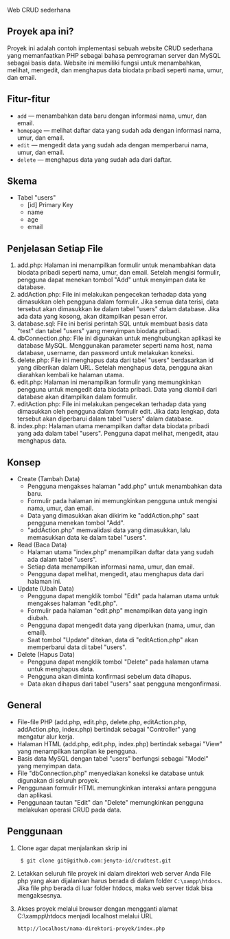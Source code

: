 Web CRUD sederhana

## Proyek apa ini?
Proyek ini adalah contoh implementasi sebuah website CRUD sederhana yang memanfaatkan PHP sebagai bahasa pemrograman server dan MySQL sebagai basis data. Website ini memiliki fungsi untuk menambahkan, melihat, mengedit, dan menghapus data biodata pribadi seperti nama, umur, dan email.

## Fitur-fitur
- `add` &mdash; menambahkan data baru dengan informasi nama, umur, dan email.
- `homepage` &mdash; melihat daftar data yang sudah ada dengan informasi nama, umur, dan email.
- `edit` &mdash; mengedit data yang sudah ada dengan memperbarui nama, umur, dan email.
- `delete` &mdash; menghapus data yang sudah ada dari daftar.

## Skema
- Tabel "users"
  - [id] Primary Key
  - name
  - age
  - email

## Penjelasan Setiap File
1. add.php: Halaman ini menampilkan formulir untuk menambahkan data biodata pribadi seperti nama, umur, dan email. Setelah mengisi formulir, pengguna dapat menekan tombol "Add" untuk menyimpan data ke database.
1. addAction.php: File ini melakukan pengecekan terhadap data yang dimasukkan oleh pengguna dalam formulir. Jika semua data terisi, data tersebut akan dimasukkan ke dalam tabel "users" dalam database. Jika ada data yang kosong, akan ditampilkan pesan error.
1. database.sql: File ini berisi perintah SQL untuk membuat basis data "test" dan tabel "users" yang menyimpan biodata pribadi.
1. dbConnection.php: File ini digunakan untuk menghubungkan aplikasi ke database MySQL. Menggunakan parameter seperti nama host, nama database, username, dan password untuk melakukan koneksi.
1. delete.php: File ini menghapus data dari tabel "users" berdasarkan id yang diberikan dalam URL. Setelah menghapus data, pengguna akan diarahkan kembali ke halaman utama.
1. edit.php: Halaman ini menampilkan formulir yang memungkinkan pengguna untuk mengedit data biodata pribadi. Data yang diambil dari database akan ditampilkan dalam formulir.
1. editAction.php: File ini melakukan pengecekan terhadap data yang dimasukkan oleh pengguna dalam formulir edit. Jika data lengkap, data tersebut akan diperbarui dalam tabel "users" dalam database.
1. index.php: Halaman utama menampilkan daftar data biodata pribadi yang ada dalam tabel "users". Pengguna dapat melihat, mengedit, atau menghapus data.

## Konsep
- Create (Tambah Data)
  - Pengguna mengakses halaman "add.php" untuk menambahkan data baru.
  - Formulir pada halaman ini memungkinkan pengguna untuk mengisi nama, umur, dan email.
  - Data yang dimasukkan akan dikirim ke "addAction.php" saat pengguna menekan tombol "Add".
  - "addAction.php" memvalidasi data yang dimasukkan, lalu memasukkan data ke dalam tabel "users".
- Read (Baca Data)
  - Halaman utama "index.php" menampilkan daftar data yang sudah ada dalam tabel "users".
  - Setiap data menampilkan informasi nama, umur, dan email.
  - Pengguna dapat melihat, mengedit, atau menghapus data dari halaman ini.
- Update (Ubah Data)
  - Pengguna dapat mengklik tombol "Edit" pada halaman utama untuk mengakses halaman "edit.php".
  - Formulir pada halaman "edit.php" menampilkan data yang ingin diubah.
  - Pengguna dapat mengedit data yang diperlukan (nama, umur, dan email).
  - Saat tombol "Update" ditekan, data di "editAction.php" akan memperbarui data di tabel "users".
- Delete (Hapus Data)
  - Pengguna dapat mengklik tombol "Delete" pada halaman utama untuk menghapus data.
  - Pengguna akan diminta konfirmasi sebelum data dihapus.
  - Data akan dihapus dari tabel "users" saat pengguna mengonfirmasi.

## General
- File-file PHP (add.php, edit.php, delete.php, editAction.php, addAction.php, index.php) bertindak sebagai "Controller" yang mengatur alur kerja.
- Halaman HTML (add.php, edit.php, index.php) bertindak sebagai "View" yang menampilkan tampilan ke pengguna.
- Basis data MySQL dengan tabel "users" berfungsi sebagai "Model" yang menyimpan data.
- File "dbConnection.php" menyediakan koneksi ke database untuk digunakan di seluruh proyek.
- Penggunaan formulir HTML memungkinkan interaksi antara pengguna dan aplikasi.
- Penggunaan tautan "Edit" dan "Delete" memungkinkan pengguna melakukan operasi CRUD pada data.

## Penggunaan
1. Clone agar dapat menjalankan skrip ini
   ```
	$ git clone git@github.com:jenyta-id/crudtest.git
   ```
 
1. Letakkan seluruh file proyek ini dalam direktori web server Anda
	File php yang akan dijalankan harus berada di dalam folder `C:\xampp\htdocs`. Jika file php berada di luar folder htdocs, maka web server tidak bisa mengaksesnya.
1. Akses proyek melalui browser dengan mengganti alamat C:\xampp\htdocs menjadi localhost melalui URL
   ```
   http://localhost/nama-direktori-proyek/index.php
   ```

